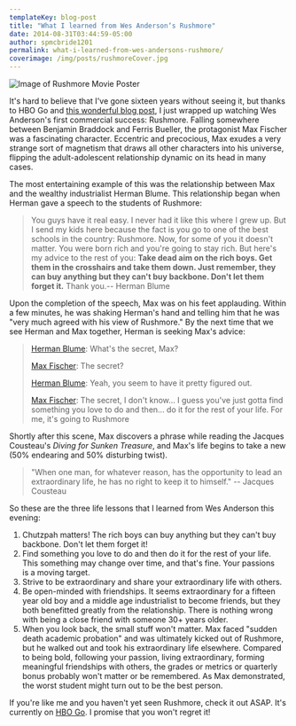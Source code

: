 ```yaml
---
templateKey: blog-post
title: "What I learned from Wes Anderson‘s Rushmore"
date: 2014-08-31T03:44:59-05:00 
author: spmcbride1201
permalink: what-i-learned-from-wes-andersons-rushmore/
coverimage: /img/posts/rushmoreCover.jpg
---
```


![Image of Rushmore Movie Poster](/img/posts/1862__rushmore_1998movie_-166x300.jpg)

It's hard to believe that I've gone sixteen years without seeing it, but thanks to HBO Go and <a href="http://www.pastemagazine.com/blogs/lists/2014/08/the-25-best-movies-to-watch-on-hbo-go-august-2014.html" target="_blank">this wonderful blog post</a>, I just wrapped up watching Wes Anderson's first commercial success: Rushmore. Falling somewhere between Benjamin Braddock and Ferris Bueller, the protagonist Max Fischer was a fascinating character. Eccentric and precocious, Max exudes a very strange sort of magnetism that draws all other characters into his universe, flipping the adult-adolescent relationship dynamic on its head in many cases.

The most entertaining example of this was the relationship between Max and the wealthy industrialist Herman Blume. This relationship began when Herman gave a speech to the students of Rushmore:
<blockquote>You guys have it real easy. I never had it like this where I grew up. But I send my kids here because the fact is you go to one of the best schools in the country: Rushmore. Now, for some of you it doesn't matter. You were born rich and you're going to stay rich. But here's my advice to the rest of you: <strong>Take dead aim on the rich boys. Get them in the crosshairs and take them down. Just remember, they can buy anything but they can't buy backbone. Don't let them forget it.</strong> Thank you.-- Herman Blume</blockquote>
Upon the completion of the speech, Max was on his feet applauding. Within a few minutes, he was shaking Herman's hand and telling him that he was "very much agreed with his view of Rushmore." By the next time that we see Herman and Max together, Herman is seeking Max's advice:
<blockquote><a href="http://www.imdb.com/name/nm0000195/?ref_=tt_trv_qu" target="_blank">Herman Blume</a>: What's the secret, Max?

<a href="http://www.imdb.com/name/nm0005403/?ref_=tt_trv_qu" target="_blank">Max Fischer</a>: The secret?

<a href="http://www.imdb.com/name/nm0000195/?ref_=tt_trv_qu" target="_blank">Herman Blume</a>: Yeah, you seem to have it pretty figured out.

<a href="http://www.imdb.com/name/nm0005403/?ref_=tt_trv_qu" target="_blank">Max Fischer</a>: The secret, I don't know... I guess you've just gotta find something you love to do and then... do it for the rest of your life. For me, it's going to Rushmore</blockquote>
Shortly after this scene, Max discovers a phrase while reading the Jacques Cousteau's <i>Diving for Sunken Treasure</i>, and Max's life begins to take a new (50% endearing and 50% disturbing twist).
<blockquote>"When one man, for whatever reason, has the opportunity to lead an extraordinary life, he has no right to keep it to himself." -- Jacques Cousteau</blockquote>
So these are the three life lessons that I learned from Wes Anderson this evening:
<ol>
	<li>Chutzpah matters! The rich boys can buy anything but they can't buy backbone. Don't let them forget it!</li>
	<li>Find something you love to do and then do it for the rest of your life. This something may change over time, and that's fine. Your passions is a moving target.</li>
	<li>Strive to be extraordinary and share your extraordinary life with others.</li>
	<li>Be open-minded with friendships. It seems extraordinary for a fifteen year old boy and a middle age industrialist to become friends, but they both benefitted greatly from the relationship. There is nothing wrong with being a close friend with someone 30+ years older.</li>
	<li>When you look back, the small stuff won't matter. Max faced "sudden death academic probation" and was ultimately kicked out of Rushmore, but he walked out and took his extraordinary life elsewhere. Compared to being bold, following your passion, living extraordinary, forming meaningful friendships with others, the grades or metrics or quarterly bonus probably won't matter or be remembered. As Max demonstrated, the worst student might turn out to be the best person.</li>
</ol>
If you're like me and you haven't yet seen Rushmore, check it out ASAP. It's currently on <a href="http://www.hbogo.com/?camp=GoG829#movies/video&amp;assetID=GOROSTGP39812?videoMode=embeddedVideo/" target="_blank">HBO Go</a>. I promise that you won't regret it!